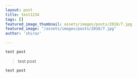 ```yaml
---
layout: post
title: test1234
tags: []
featured_image_thumbnail: assets/images/posts/2018/7.jpg
featured_image: "/assets/images/posts/2018/7.jpg"
author: 'shiraz'

---
```

    test post

> test post

    test post
